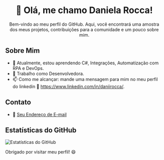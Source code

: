 <h1 align="center">👋 Olá, me chamo Daniela Rocca!</h1>

<p align="center">
  Bem-vindo ao meu perfil do GitHub. Aqui, você encontrará uma amostra dos meus projetos, contribuições para a comunidade e um pouco sobre mim.
</p>

## Sobre Mim

- 🌱 Atualmente, estou aprendendo C#, Integrações, Automatização com RPA e DevOps.
- 💼 Trabalho como Desenvolvedora.
- 📫 Como me alcançar: mande uma mensagem para mim no  meu perfil do linkedin 🔗 https://www.linkedin.com/in/daniirocca/.

## Contato

- 📧 [Seu Endereço de E-mail](mailto:seu-email@example.com)

## Estatísticas do GitHub

![Estatísticas do GitHub](https://github-readme-stats.vercel.app/api?username=daniirocca&show_icons=true&theme=dark)

Obrigado por visitar meu perfil! 😄
